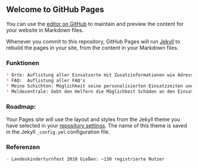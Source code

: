 ## Welcome to GitHub Pages

You can use the [editor on GitHub](https://github.com/helfer-app/helfer-app.github.io/edit/master/index.md) to maintain and preview the content for your website in Markdown files.

Whenever you commit to this repository, GitHub Pages will run [Jekyll](https://jekyllrb.com/) to rebuild the pages in your site, from the content in your Markdown files.

### Funktionen

```markdown
* Orte: Auflistung aller Einsatzorte mit Zusatzinformationen wie Adresse, nächste Bushaltestellen und Fahrplanauskunft oder Google Maps Verlinkung
* FAQ:  Auflistung aller FAQ's
* Meine Schichten: Möglichkeit seine personalisierten Einsatzzeiten und Einsatzorte einzusehen
* Meldezentrale: Gebt den Helfern die Möglichkeit Schäden an den Einsatzorten, Müllhaufen zu melden oder einfach einfach und schnell Feedback zur Veranstaltung einzuholen
```

### Roadmap:

Your Pages site will use the layout and styles from the Jekyll theme you have selected in your [repository settings](https://github.com/helfer-app/helfer-app.github.io/settings). The name of this theme is saved in the Jekyll `_config.yml` configuration file.

### Referenzen

```markdown
- Landeskinderturnfest 2018 Gießen: ~130 registrierte Nutzer
```
